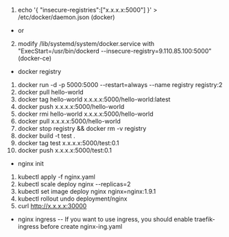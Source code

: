 1. echo '{ "insecure-registries":["x.x.x.x:5000"] }' > /etc/docker/daemon.json (docker)
- or
2. modify /lib/systemd/system/docker.service with "ExecStart=/usr/bin/dockerd --insecure-registry=9.110.85.100:5000" (docker-ce)

- docker registry
1. docker run -d -p 5000:5000 --restart=always --name registry registry:2
2. docker pull hello-world
3. docker tag hello-world x.x.x.x:5000/hello-world:latest
4. docker push x.x.x.x:5000/hello-world
5. docker rmi hello-world x.x.x.x:5000/hello-world
6. docker pull x.x.x.x:5000/hello-world
7. docker stop registry && docker rm -v registry
8. docker build -t test .
9. docker tag test x.x.x.x:5000/test:0.1
10. docker push x.x.x.x:5000/test:0.1

- nginx init
1. kubectl apply -f nginx.yaml
2. kubectl scale deploy nginx --replicas=2
3. kubectl set image deploy nginx nginx=nginx:1.9.1
4. kubectl rollout undo deployment/nginx
5. curl http://x.x.x.x:30000

- nginx ingress
-- If you want to use ingress, you should enable traefik-ingress before create nginx-ing.yaml

